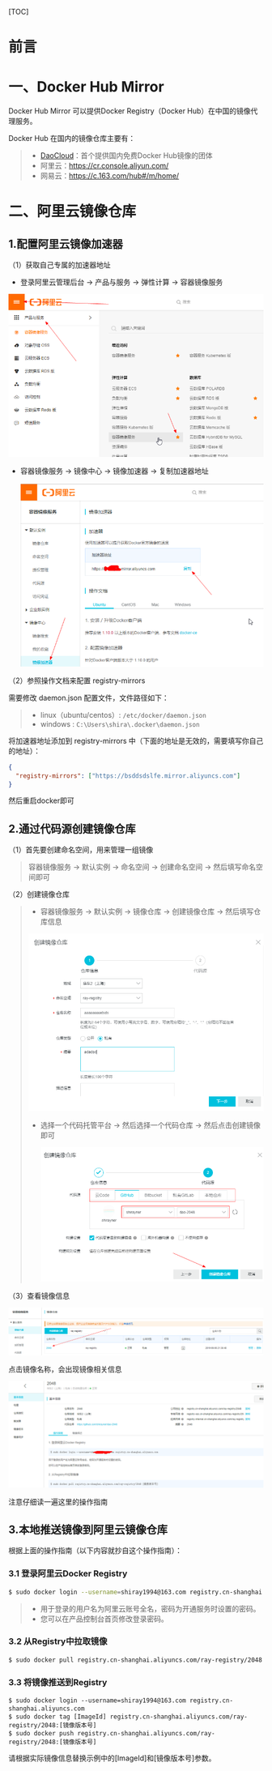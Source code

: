 [TOC]



# 前言



# 一、Docker Hub Mirror 

Docker Hub Mirror  可以提供Docker Registry（Docker Hub）在中国的镜像代理服务。

Docker Hub 在国内的镜像仓库主要有：

> - [DaoCloud](https://link.jianshu.com/?t=https://www.daocloud.io/)：首个提供国内免费Docker Hub镜像的团体
> - 阿里云：<https://cr.console.aliyun.com/>
> - 网易云：<https://c.163.com/hub#/m/home/> 





# 二、阿里云镜像仓库

## 1.配置阿里云镜像加速器

（1）获取自己专属的加速器地址

- 登录阿里云管理后台 -> 产品与服务 -> 弹性计算 -> 容器镜像服务

![1559829420912](images/1559829420912.png)



- 容器镜像服务 -> 镜像中心 -> 镜像加速器 -> 复制加速器地址

    ![1559829525255](images/1559829525255.png)





（2）参照操作文档来配置 registry-mirrors 

需要修改 daemon.json 配置文件，文件路径如下：

> - linux（ubuntu/centos）:  `/etc/docker/daemon.json`
> - windows : `C:\Users\shira\.docker\daemon.json`



将加速器地址添加到 registry-mirrors 中（下面的地址是无效的，需要填写你自己的地址）：

```json
{
  "registry-mirrors": ["https://bsddsdslfe.mirror.aliyuncs.com"]
}
```



然后重启docker即可



## 2.通过代码源创建镜像仓库



（1）首先要创建命名空间，用来管理一组镜像

> 容器镜像服务 -> 默认实例 -> 命名空间 -> 创建命名空间 -> 然后填写命名空间即可



（2）创建镜像仓库

> - 容器镜像服务 -> 默认实例 ->  镜像仓库 -> 创建镜像仓库 -> 然后填写仓库信息 
>
> ![1559830596964](images/1559830596964.png)
>
> - 选择一个代码托管平台 -> 然后选择一个代码仓库 -> 然后点击创建镜像即可
>
>     ![1559830687841](images/1559830687841.png)



（3）查看镜像信息

![1559830778502](images/1559830778502.png)





点击镜像名称，会出现镜像相关信息

![1559830839446](images/1559830839446.png)



注意仔细读一遍这里的操作指南





## 3.本地推送镜像到阿里云镜像仓库

根据上面的操作指南（以下内容就抄自这个操作指南）：

### 3.1 登录阿里云Docker Registry

```bash
$ sudo docker login --username=shiray1994@163.com registry.cn-shanghai.aliyuncs.com
```

> - 用于登录的用户名为阿里云账号全名，密码为开通服务时设置的密码。
> - 您可以在产品控制台首页修改登录密码。



### 3.2 从Registry中拉取镜像

```bash
$ sudo docker pull registry.cn-shanghai.aliyuncs.com/ray-registry/2048:[镜像版本号]
```



### 3.3 将镜像推送到Registry

```
$ sudo docker login --username=shiray1994@163.com registry.cn-shanghai.aliyuncs.com
$ sudo docker tag [ImageId] registry.cn-shanghai.aliyuncs.com/ray-registry/2048:[镜像版本号]
$ sudo docker push registry.cn-shanghai.aliyuncs.com/ray-registry/2048:[镜像版本号]

```

请根据实际镜像信息替换示例中的[ImageId]和[镜像版本号]参数。











